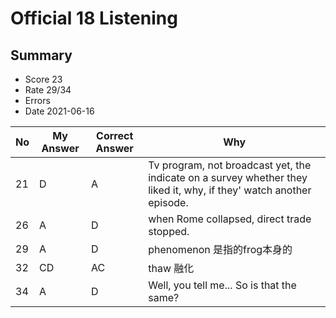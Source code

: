 # Official 18 Listening
## Summary
- Score 23
- Rate 29/34
- Errors
- Date 2021-06-16

| No | My Answer | Correct Answer | Why |
|----|-----------|----------------|-----|
|21| D| A| Tv program, not broadcast yet, the indicate on a survey whether they liked it, why, if they' watch another episode. |
|26| A|D |when Rome collapsed, direct trade stopped.  |
|29|A | D|phenomenon 是指的frog本身的  |
|32|CD | AC| thaw 融化|
|34| A| D| Well, you tell me... So is that the same?|



